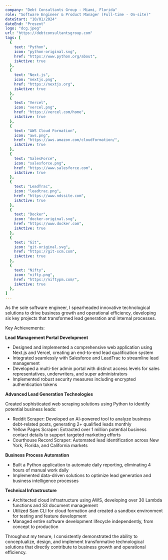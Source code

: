 ```yaml
---
company: "Debt Consultants Group - Miami, Florida"
role: "Software Engineer & Product Manager (Full-time - On-site)"
dateStart: "10/01/2024"
dateEnd: "Present"
logo: "dcg.jpeg"
url: "https://debtconsultantsgroup.com"
tags: [
  { 
    text: "Python", 
    icon: "python-original.svg",
    href: "https://www.python.org/about",
    isActive: true
  },
  { 
    text: "Next.js", 
    icon: "nextjs.png", 
    href: "https://nextjs.org",
    isActive: true
  },
  { 
    text: "Vercel", 
    icon: "vercel.png", 
    href: "https://vercel.com/home",
    isActive: true
  },
  { 
    text: "AWS Cloud Formation", 
    icon: "aws.png", 
    href: "https://aws.amazon.com/cloudformation/",
    isActive: true
  },
  { 
    text: "SalesForce", 
    icon: "salesforce.png", 
    href: "https://www.salesforce.com",
    isActive: true
  },
  { 
    text: "LeadTrac",
    icon: "leadtrac.png", 
    href: "https://www.ndssite.com",
    isActive: true
  },
  { 
    text: "Docker", 
    icon: "docker-original.svg", 
    href: "https://www.docker.com",
    isActive: true
  },
  { 
    text: "Git", 
    icon: "git-original.svg", 
    href: "https://git-scm.com",
    isActive: true
  },
  { 
    text: "Nifty", 
    icon: "nifty.png", 
    href: "https://niftypm.com/",
    isActive: true
  },
]
---
```


As the sole software engineer, I spearheaded innovative technological solutions to drive business growth and operational efficiency, developing six key projects that transformed lead generation and internal processes.

Key Achievements:

<b>Lead Management Portal Development</b>

- Designed and implemented a comprehensive web application using Next.js and Vercel, creating an end-to-end lead qualification system
- Integrated seamlessly with Salesforce and LeadTrac to streamline lead management
- Developed a multi-tier admin portal with distinct access levels for sales representatives, underwriters, and super administrators
- Implemented robust security measures including encrypted authentication tokens

<b>Advanced Lead Generation Technologies</b>

Created sophisticated web scraping solutions using Python to identify potential business leads:

- Reddit Scraper: Developed an AI-powered tool to analyze business debt-related posts, generating 2+ qualified leads monthly
- Yellow Pages Scraper: Extracted over 1 million potential business contact details to support targeted marketing efforts
- Courthouse Record Scraper: Automated lead identification across New York, Florida, and California markets

<b>Business Process Automation</b>

- Built a Python application to automate daily reporting, eliminating 4 hours of manual work daily
- Implemented data-driven solutions to optimize lead generation and business intelligence processes

<b>Technical Infrastructure</b>

- Architected cloud infrastructure using AWS, developing over 30 Lambda functions and S3 document management
- Utilized Sam CLI for cloud formation and created a sandbox environment for testing and feature development
- Managed entire software development lifecycle independently, from concept to production

Throughout my tenure, I consistently demonstrated the ability to conceptualize, design, and implement transformative technological solutions that directly contribute to business growth and operational efficiency.
